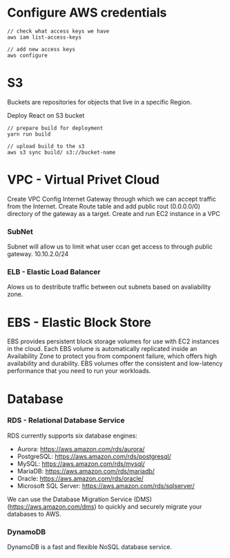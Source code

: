 # Configure AWS credentials

```
// check what access keys we have
aws iam list-access-keys

// add new access keys
aws configure
```

# S3 

Buckets are repositories for objects that live in a specific Region. 

Deploy React on S3 bucket
```
// prepare build for deployment
yarn run build

// upload build to the s3
aws s3 sync build/ s3://bucket-name
```

# VPC - Virtual Privet Cloud

Create VPC
Config Internet Gateway through which we can accept traffic from the Internet.
Create Route table and add public rout (0.0.0.0/0) directory of the gateway as a target.
Create and run EC2 instance in a VPC

### SubNet

Subnet will allow us to limit what user ccan get access to through public gateway.
10.10.2.0/24

### ELB - Elastic Load Balancer

Alows us to destribute traffic between out subnets based on avaliability zone.


# EBS - Elastic Block Store

EBS provides persistent block storage volumes for use with EC2 instances in the cloud. Each EBS volume is automatically replicated inside an Availability Zone to protect you from component failure, which offers high availability and durability. EBS volumes offer the consistent and low-latency performance that you need to run your workloads.

# Database

### RDS - Relational Database Service

RDS currently supports six database engines:

- Aurora: https://aws.amazon.com/rds/aurora/
- PostgreSQL: https://aws.amazon.com/rds/postgresql/
- MySQL: https://aws.amazon.com/rds/mysql/
- MariaDB: https://aws.amazon.com/rds/mariadb/
- Oracle: https://aws.amazon.com/rds/oracle/
- Microsoft SQL Server: https://aws.amazon.com/rds/sqlserver/

We can use the Database Migration Service (DMS) (https://aws.amazon.com/dms) to quickly and securely migrate your databases to AWS.

### DynamoDB

DynamoDB is a fast and flexible NoSQL database service. 
